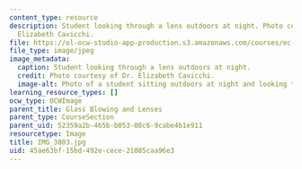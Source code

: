 ```yaml
---
content_type: resource
description: Student looking through a lens outdoors at night. Photo courtesy of Dr.
  Elizabeth Cavicchi.
file: https://ol-ocw-studio-app-production.s3.amazonaws.com/courses/ec-050-recreate-experiments-from-history-inform-the-future-from-the-past-galileo-january-iap-2010/45ae63bf15bd492ecece21085caa96e3_IMG_3803.jpg
file_type: image/jpeg
image_metadata:
  caption: Student looking through a lens outdoors at night.
  credit: Photo courtesy of Dr. Elizabeth Cavicchi.
  image-alt: Photo of a student sitting outdoors at night and looking through a lens.
learning_resource_types: []
ocw_type: OCWImage
parent_title: Glass Blowing and Lenses
parent_type: CourseSection
parent_uid: 52359a2b-465b-b053-08c6-9cabe4b1e911
resourcetype: Image
title: IMG_3803.jpg
uid: 45ae63bf-15bd-492e-cece-21085caa96e3
---
```

